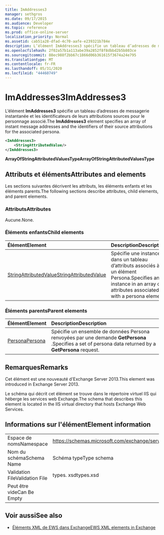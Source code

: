 ```yaml
---
title: ImAddresses3
manager: sethgros
ms.date: 09/17/2015
ms.audience: Developer
ms.topic: reference
ms.prod: office-online-server
localization_priority: Normal
ms.assetid: cab51a28-dfad-4c70-aafe-e239321b784e
description: L’élément ImAddresses3 spécifie un tableau d’adresses de messagerie instantanée et les identificateurs de leurs attributions sources pour le personnage associé.
ms.openlocfilehash: 2f02a57b1a113abe39a2852f8f8dbbd2b5b803ce
ms.sourcegitcommit: 88ec988f2bb67c1866d06b361615f3674a24e795
ms.translationtype: MT
ms.contentlocale: fr-FR
ms.lasthandoff: 05/31/2020
ms.locfileid: "44460749"
---
```

# <a name="imaddresses3"></a><span data-ttu-id="4e3e1-103">ImAddresses3</span><span class="sxs-lookup"><span data-stu-id="4e3e1-103">ImAddresses3</span></span>

<span data-ttu-id="4e3e1-104">L’élément **ImAddresses3** spécifie un tableau d’adresses de messagerie instantanée et les identificateurs de leurs attributions sources pour le personnage associé.</span><span class="sxs-lookup"><span data-stu-id="4e3e1-104">The **ImAddresses3** element specifies an array of instant message addresses and the identifiers of their source attributions for the associated persona.</span></span> 
  
```XML
<ImAddresses3>
    <StringAttributedValue/>
</ImAddresses3>
```

 <span data-ttu-id="4e3e1-105">**ArrayOfStringAttributedValuesType**</span><span class="sxs-lookup"><span data-stu-id="4e3e1-105">**ArrayOfStringAttributedValuesType**</span></span>
## <a name="attributes-and-elements"></a><span data-ttu-id="4e3e1-106">Attributs et éléments</span><span class="sxs-lookup"><span data-stu-id="4e3e1-106">Attributes and elements</span></span>

<span data-ttu-id="4e3e1-107">Les sections suivantes décrivent les attributs, les éléments enfants et les éléments parents.</span><span class="sxs-lookup"><span data-stu-id="4e3e1-107">The following sections describe attributes, child elements, and parent elements.</span></span>
  
### <a name="attributes"></a><span data-ttu-id="4e3e1-108">Attributs</span><span class="sxs-lookup"><span data-stu-id="4e3e1-108">Attributes</span></span>

<span data-ttu-id="4e3e1-109">Aucune.</span><span class="sxs-lookup"><span data-stu-id="4e3e1-109">None.</span></span>
  
### <a name="child-elements"></a><span data-ttu-id="4e3e1-110">Éléments enfants</span><span class="sxs-lookup"><span data-stu-id="4e3e1-110">Child elements</span></span>

|<span data-ttu-id="4e3e1-111">**Élément**</span><span class="sxs-lookup"><span data-stu-id="4e3e1-111">**Element**</span></span>|<span data-ttu-id="4e3e1-112">**Description**</span><span class="sxs-lookup"><span data-stu-id="4e3e1-112">**Description**</span></span>|
|:-----|:-----|
|[<span data-ttu-id="4e3e1-113">StringAttributedValue</span><span class="sxs-lookup"><span data-stu-id="4e3e1-113">StringAttributedValue</span></span>](stringattributedvalue.md) <br/> |<span data-ttu-id="4e3e1-114">Spécifie une instance dans un tableau d’attributs associés à un élément Persona.</span><span class="sxs-lookup"><span data-stu-id="4e3e1-114">Specifies an instance in an array of attributes associated with a persona element.</span></span>  <br/> |
   
### <a name="parent-elements"></a><span data-ttu-id="4e3e1-115">Éléments parents</span><span class="sxs-lookup"><span data-stu-id="4e3e1-115">Parent elements</span></span>

|<span data-ttu-id="4e3e1-116">**Élément**</span><span class="sxs-lookup"><span data-stu-id="4e3e1-116">**Element**</span></span>|<span data-ttu-id="4e3e1-117">**Description**</span><span class="sxs-lookup"><span data-stu-id="4e3e1-117">**Description**</span></span>|
|:-----|:-----|
|[<span data-ttu-id="4e3e1-118">Persona</span><span class="sxs-lookup"><span data-stu-id="4e3e1-118">Persona</span></span>](persona.md) <br/> |<span data-ttu-id="4e3e1-119">Spécifie un ensemble de données Persona renvoyées par une demande **GetPersona** .</span><span class="sxs-lookup"><span data-stu-id="4e3e1-119">Specifies a set of persona data returned by a **GetPersona** request.</span></span>  <br/> |
   
## <a name="remarks"></a><span data-ttu-id="4e3e1-120">Remarques</span><span class="sxs-lookup"><span data-stu-id="4e3e1-120">Remarks</span></span>

<span data-ttu-id="4e3e1-121">Cet élément est une nouveauté d'Exchange Server 2013.</span><span class="sxs-lookup"><span data-stu-id="4e3e1-121">This element was introduced in Exchange Server 2013.</span></span>
  
<span data-ttu-id="4e3e1-122">Le schéma qui décrit cet élément se trouve dans le répertoire virtuel IIS qui héberge les services web Exchange.</span><span class="sxs-lookup"><span data-stu-id="4e3e1-122">The schema that describes this element is located in the IIS virtual directory that hosts Exchange Web Services.</span></span>
  
## <a name="element-information"></a><span data-ttu-id="4e3e1-123">Informations sur l'élément</span><span class="sxs-lookup"><span data-stu-id="4e3e1-123">Element information</span></span>

|||
|:-----|:-----|
|<span data-ttu-id="4e3e1-124">Espace de noms</span><span class="sxs-lookup"><span data-stu-id="4e3e1-124">Namespace</span></span>  <br/> |https://schemas.microsoft.com/exchange/services/2006/types  <br/> |
|<span data-ttu-id="4e3e1-125">Nom du schéma</span><span class="sxs-lookup"><span data-stu-id="4e3e1-125">Schema Name</span></span>  <br/> |<span data-ttu-id="4e3e1-126">Schéma type</span><span class="sxs-lookup"><span data-stu-id="4e3e1-126">Type schema</span></span>  <br/> |
|<span data-ttu-id="4e3e1-127">Validation File</span><span class="sxs-lookup"><span data-stu-id="4e3e1-127">Validation File</span></span>  <br/> |<span data-ttu-id="4e3e1-128">types. xsd</span><span class="sxs-lookup"><span data-stu-id="4e3e1-128">types.xsd</span></span>  <br/> |
|<span data-ttu-id="4e3e1-129">Peut être vide</span><span class="sxs-lookup"><span data-stu-id="4e3e1-129">Can Be Empty</span></span>  <br/> ||
   
## <a name="see-also"></a><span data-ttu-id="4e3e1-130">Voir aussi</span><span class="sxs-lookup"><span data-stu-id="4e3e1-130">See also</span></span>



- [<span data-ttu-id="4e3e1-131">Éléments XML de EWS dans Exchange</span><span class="sxs-lookup"><span data-stu-id="4e3e1-131">EWS XML elements in Exchange</span></span>](ews-xml-elements-in-exchange.md)

